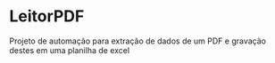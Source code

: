 # LeitorPDF

Projeto de automação para extração de dados de um PDF e gravação destes em uma planilha de excel